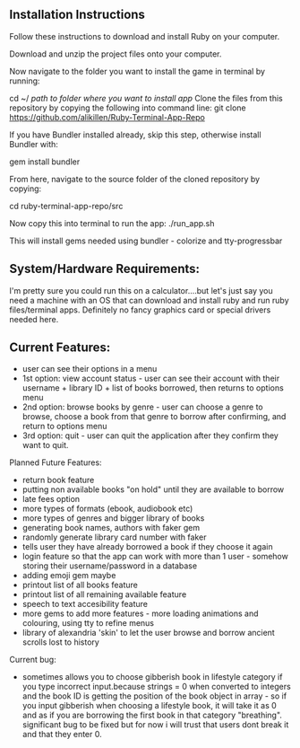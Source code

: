 ## **Installation Instructions**

Follow these instructions to download and install Ruby on your computer.

Download and unzip the project files onto your computer.

Now navigate to the folder you want to install the game in terminal by running:

cd ~/ *path to folder where you want to install app*
Clone the files from this repository by copying the following into command line:
git clone https://github.com/alikillen/Ruby-Terminal-App-Repo

If you have Bundler installed already, skip this step, otherwise install Bundler with:

gem install bundler

From here, navigate to the source folder of the cloned repository by copying:

cd ruby-terminal-app-repo/src

Now copy this into terminal to run the app:
./run_app.sh

This will install gems needed using bundler - colorize and tty-progressbar

## **System/Hardware Requirements:**

I'm pretty sure you could run this on a calculator....but let's just say you need a machine with an OS that can download and install ruby and run ruby files/terminal apps. Definitely no fancy graphics card or special drivers needed here.


## **Current Features:**

- user can see their options in a menu
- 1st option: view account status - user can see their account with their username + library ID + list of books borrowed, then returns to options menu
- 2nd option: browse books by genre - user can choose a genre to browse, choose a book from that genre to borrow after confirming, and return to options menu
- 3rd option: quit - user can quit the application after they confirm they want to quit.



Planned Future Features:

- return book feature
- putting non available books "on hold" until they are available to borrow
- late fees option
- more types of formats (ebook, audiobook etc)
- more types of genres and bigger library of books
- generating book names, authors with faker gem
- randomly generate library card number with faker
- tells user they have already borrowed a book if they choose it again
- login feature so that the app can work with more than 1 user - somehow storing their username/password in a database
- adding emoji gem maybe
- printout list of all books feature
- printout list of all remaining available feature
- speech to text accesibility feature
- more gems to add more features - more loading animations and colouring, using tty to refine menus
- library of alexandria 'skin' to let the user browse and borrow ancient scrolls lost to history

Current bug:
- sometimes allows you to choose gibberish book in lifestyle category if you type incorrect input.because strings = 0 when converted to integers and the book ID is getting the position of the book object in array - so if you input gibberish when choosing a lifestyle book, it will take it as 0 and as if you are borrowing the first book in that category "breathing". significant bug to be fixed but for now i will trust that users dont break it and that they enter 0.
